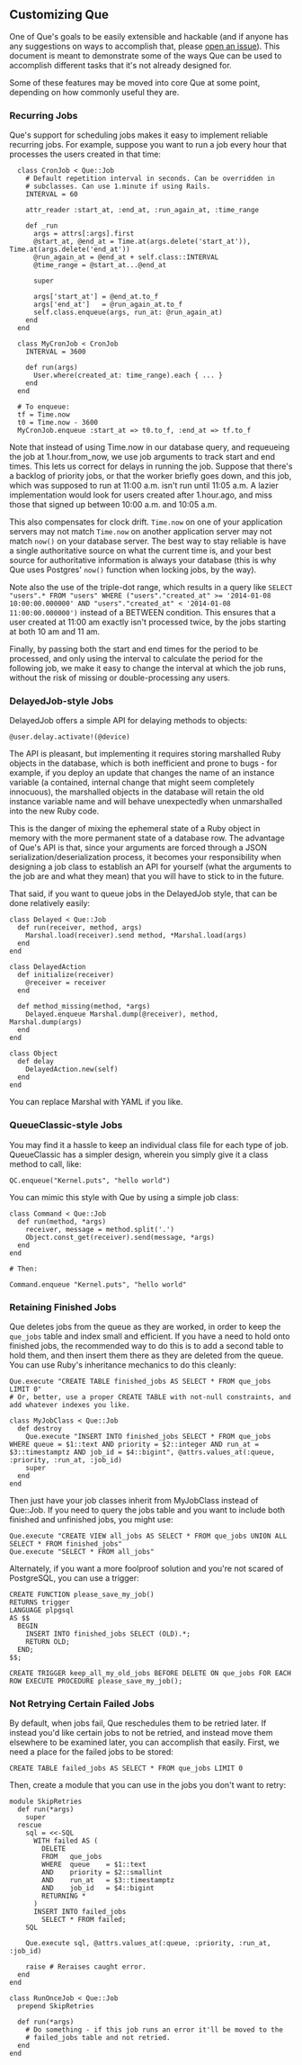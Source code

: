 ## Customizing Que

One of Que's goals to be easily extensible and hackable (and if anyone has any suggestions on ways to accomplish that, please [open an issue](https://github.com/chanks/que/issues)). This document is meant to demonstrate some of the ways Que can be used to accomplish different tasks that it's not already designed for.

Some of these features may be moved into core Que at some point, depending on how commonly useful they are.

### Recurring Jobs

Que's support for scheduling jobs makes it easy to implement reliable recurring jobs. For example, suppose you want to run a job every hour that processes the users created in that time:

      class CronJob < Que::Job
        # Default repetition interval in seconds. Can be overridden in
        # subclasses. Can use 1.minute if using Rails.
        INTERVAL = 60

        attr_reader :start_at, :end_at, :run_again_at, :time_range

        def _run
          args = attrs[:args].first
          @start_at, @end_at = Time.at(args.delete('start_at')), Time.at(args.delete('end_at'))
          @run_again_at = @end_at + self.class::INTERVAL
          @time_range = @start_at...@end_at

          super

          args['start_at'] = @end_at.to_f
          args['end_at']   = @run_again_at.to_f
          self.class.enqueue(args, run_at: @run_again_at)
        end
      end

      class MyCronJob < CronJob
        INTERVAL = 3600

        def run(args)
          User.where(created_at: time_range).each { ... }
        end
      end

      # To enqueue:
      tf = Time.now
      t0 = Time.now - 3600
      MyCronJob.enqueue :start_at => t0.to_f, :end_at => tf.to_f

Note that instead of using Time.now in our database query, and requeueing the job at 1.hour.from_now, we use job arguments to track start and end times. This lets us correct for delays in running the job. Suppose that there's a backlog of priority jobs, or that the worker briefly goes down, and this job, which was supposed to run at 11:00 a.m. isn't run until 11:05 a.m. A lazier implementation would look for users created after 1.hour.ago, and miss those that signed up between 10:00 a.m. and 10:05 a.m.

This also compensates for clock drift. `Time.now` on one of your application servers may not match `Time.now` on another application server may not match `now()` on your database server. The best way to stay reliable is have a single authoritative source on what the current time is, and your best source for authoritative information is always your database (this is why Que uses Postgres' `now()` function when locking jobs, by the way).

Note also the use of the triple-dot range, which results in a query like `SELECT "users".* FROM "users" WHERE ("users"."created_at" >= '2014-01-08 10:00:00.000000' AND "users"."created_at" < '2014-01-08 11:00:00.000000')` instead of a BETWEEN condition. This ensures that a user created at 11:00 am exactly isn't processed twice, by the jobs starting at both 10 am and 11 am.

Finally, by passing both the start and end times for the period to be processed, and only using the interval to calculate the period for the following job, we make it easy to change the interval at which the job runs, without the risk of missing or double-processing any users.

### DelayedJob-style Jobs

DelayedJob offers a simple API for delaying methods to objects:

    @user.delay.activate!(@device)

The API is pleasant, but implementing it requires storing marshalled Ruby objects in the database, which is both inefficient and prone to bugs - for example, if you deploy an update that changes the name of an instance variable (a contained, internal change that might seem completely innocuous), the marshalled objects in the database will retain the old instance variable name and will behave unexpectedly when unmarshalled into the new Ruby code.

This is the danger of mixing the ephemeral state of a Ruby object in memory with the more permanent state of a database row. The advantage of Que's API is that, since your arguments are forced through a JSON serialization/deserialization process, it becomes your responsibility when designing a job class to establish an API for yourself (what the arguments to the job are and what they mean) that you will have to stick to in the future.

That said, if you want to queue jobs in the DelayedJob style, that can be done relatively easily:

    class Delayed < Que::Job
      def run(receiver, method, args)
        Marshal.load(receiver).send method, *Marshal.load(args)
      end
    end

    class DelayedAction
      def initialize(receiver)
        @receiver = receiver
      end

      def method_missing(method, *args)
        Delayed.enqueue Marshal.dump(@receiver), method, Marshal.dump(args)
      end
    end

    class Object
      def delay
        DelayedAction.new(self)
      end
    end

You can replace Marshal with YAML if you like.

### QueueClassic-style Jobs

You may find it a hassle to keep an individual class file for each type of job. QueueClassic has a simpler design, wherein you simply give it a class method to call, like:

    QC.enqueue("Kernel.puts", "hello world")

You can mimic this style with Que by using a simple job class:

    class Command < Que::Job
      def run(method, *args)
        receiver, message = method.split('.')
        Object.const_get(receiver).send(message, *args)
      end
    end

    # Then:

    Command.enqueue "Kernel.puts", "hello world"

### Retaining Finished Jobs

Que deletes jobs from the queue as they are worked, in order to keep the `que_jobs` table and index small and efficient. If you have a need to hold onto finished jobs, the recommended way to do this is to add a second table to hold them, and then insert them there as they are deleted from the queue. You can use Ruby's inheritance mechanics to do this cleanly:

    Que.execute "CREATE TABLE finished_jobs AS SELECT * FROM que_jobs LIMIT 0"
    # Or, better, use a proper CREATE TABLE with not-null constraints, and add whatever indexes you like.

    class MyJobClass < Que::Job
      def destroy
        Que.execute "INSERT INTO finished_jobs SELECT * FROM que_jobs WHERE queue = $1::text AND priority = $2::integer AND run_at = $3::timestamptz AND job_id = $4::bigint", @attrs.values_at(:queue, :priority, :run_at, :job_id)
        super
      end
    end

Then just have your job classes inherit from MyJobClass instead of Que::Job. If you need to query the jobs table and you want to include both finished and unfinished jobs, you might use:

    Que.execute "CREATE VIEW all_jobs AS SELECT * FROM que_jobs UNION ALL SELECT * FROM finished_jobs"
    Que.execute "SELECT * FROM all_jobs"

Alternately, if you want a more foolproof solution and you're not scared of PostgreSQL, you can use a trigger:

    CREATE FUNCTION please_save_my_job()
    RETURNS trigger
    LANGUAGE plpgsql
    AS $$
      BEGIN
        INSERT INTO finished_jobs SELECT (OLD).*;
        RETURN OLD;
      END;
    $$;

    CREATE TRIGGER keep_all_my_old_jobs BEFORE DELETE ON que_jobs FOR EACH ROW EXECUTE PROCEDURE please_save_my_job();

### Not Retrying Certain Failed Jobs

By default, when jobs fail, Que reschedules them to be retried later. If instead you'd like certain jobs to not be retried, and instead move them elsewhere to be examined later, you can accomplish that easily. First, we need a place for the failed jobs to be stored:

    CREATE TABLE failed_jobs AS SELECT * FROM que_jobs LIMIT 0

Then, create a module that you can use in the jobs you don't want to retry:

    module SkipRetries
      def run(*args)
        super
      rescue
        sql = <<-SQL
          WITH failed AS (
            DELETE
            FROM   que_jobs
            WHERE  queue    = $1::text
            AND    priority = $2::smallint
            AND    run_at   = $3::timestamptz
            AND    job_id   = $4::bigint
            RETURNING *
          )
          INSERT INTO failed_jobs
            SELECT * FROM failed;
        SQL

        Que.execute sql, @attrs.values_at(:queue, :priority, :run_at, :job_id)

        raise # Reraises caught error.
      end
    end

    class RunOnceJob < Que::Job
      prepend SkipRetries

      def run(*args)
        # Do something - if this job runs an error it'll be moved to the
        # failed_jobs table and not retried.
      end
    end
